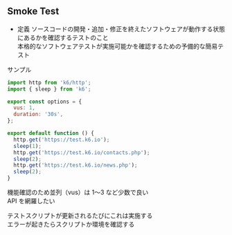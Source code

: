 ## Smoke Test

- 定義
  ソースコードの開発・追加・修正を終えたソフトウェアが動作する状態にあるかを確認するテストのこと  
  本格的なソフトウェアテストが実施可能かを確認するための予備的な簡易テスト

サンプル

```js
import http from 'k6/http';
import { sleep } from 'k6';

export const options = {
  vus: 1,
  duration: '30s',
};

export default function () {
  http.get('https://test.k6.io');
  sleep(1);
  http.get('https://test.k6.io/contacts.php');
  sleep(2);
  http.get('https://test.k6.io/news.php');
  sleep(2);
}
```

機能確認のため並列（vus）は 1〜3 など少数で良い  
API を網羅したい

テストスクリプトが更新されるたびにこれは実施する  
エラーが起きたらスクリプトか環境を確認する
